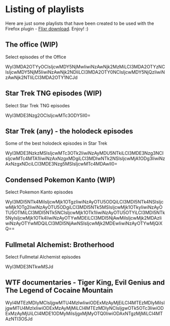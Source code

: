 # Listing of playlists

Here are just some playlists that have been created to be used with the Firefox plugin - [Flixr download](/download.xpi). Enjoy! :)


## The office (WIP)

Select episodes of the Office

WyI3MDA2OTYyOCIsIjcwMDY5NjMwIiwiNzAwNjk2MzMiLCI3MDA2OTYzNCIsIjcwMDY5NjM5IiwiNzAwNjk2NDIiLCI3MDA2OTY0NCIsIjcwMDY5NjQzIiwiNzAwNjk2NTIiLCI3MDA2OTY1NCJd


## Star Trek TNG episodes (WIP)

Select Star Trek TNG episodes

WyI3MDE3Nzg2OCIsIjcwMTc3ODY5Il0=


## Star Trek (any) - the holodeck episodes

Some of the best holodeck episodes in Star Trek

WyI3MDE3NzkzMSIsIjcwMTc3OTk2IiwiNzAyMDU5NTkiLCI3MDE3Nzg3NCIsIjcwMTc4MTA1IiwiNzAxNzgxMDgiLCI3MDIwNTk2NSIsIjcwMjA1ODg3IiwiNzAxNzgxNDciLCI3MDE3Nzg5MSIsIjcwMTc4MDAwIl0=


## Condensed Pokemon Kanto (WIP)

Select Pokemon Kanto episodes

WyI3MDI5NTk4MiIsIjcwMjk1OTgzIiwiNzAyOTU5ODQiLCI3MDI5NTk4NSIsIjcwMjk1OTg2IiwiNzAyOTU5ODgiLCI3MDI5NTk5MSIsIjcwMjk1OTkyIiwiNzAyOTU5OTMiLCI3MDI5NTk5NCIsIjcwMjk1OTk1IiwiNzAyOTU5OTYiLCI3MDI5NTk5NyIsIjcwMjk1OTk4IiwiNzAyOTYwMDEiLCI3MDI5NjAwMiIsIjcwMjk2MDAzIiwiNzAyOTYwMDQiLCI3MDI5NjAwNSIsIjcwMjk2MDEwIiwiNzAyOTYwMjQiXQ==


## Fullmetal Alchemist: Brotherhood

Select Fullmetal Alchemist episodes

WyI3MDE3NTkwMSJd


## WTF documentaries - Tiger King, Evil Genius and The Legend of Cocaine Mountain

WyI4MTEzMDIyMCIsIjgwMTU4MzIwIiwiODExMzAyMjEiLCI4MTEzMDIyMiIsIjgwMTU4MzIxIiwiODExMzAyMjMiLCI4MTEzMDIyNCIsIjgwOTk5OTc3IiwiODExMzAyMjUiLCI4MDE1ODMyMiIsIjgxMjMyOTQ0IiwiODAxNTgzMjMiLCI4MTAzNTI3OSJd